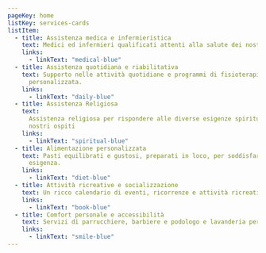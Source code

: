 ```yaml
---
pageKey: home
listKey: services-cards
listItem:
  - title: Assistenza medica e infermieristica
    text: Medici ed infermieri qualificati attenti alla salute dei nostri ospiti.
    links:
      - linkText: "medical-blue"
  - title: Assistenza quotidiana e riabilitativa
    text: Supporto nelle attività quotidiane e programmi di fisioterapia
      personalizzata.
    links:
      - linkText: "daily-blue"
  - title: Assistenza Religiosa
    text:
      Assistenza religiosa per rispondere alle diverse esigenze spirituali dei
      nostri ospiti
    links:
      - linkText: "spiritual-blue"
  - title: Alimentazione personalizzata
    text: Pasti equilibrati e gustosi, preparati in loco, per soddisfare ogni
      esigenza.
    links:
      - linkText: "diet-blue"
  - title: Attività ricreative e socializzazione
    text: Un ricco calendario di eventi, ricorrenze e attività ricreative
    links:
      - linkText: "book-blue"
  - title: Comfort personale e accessibilità
    text: Servizi di parrucchiere, barbiere e podologo e lavanderia personalizzata.
    links:
      - linkText: "smile-blue"
---
```

